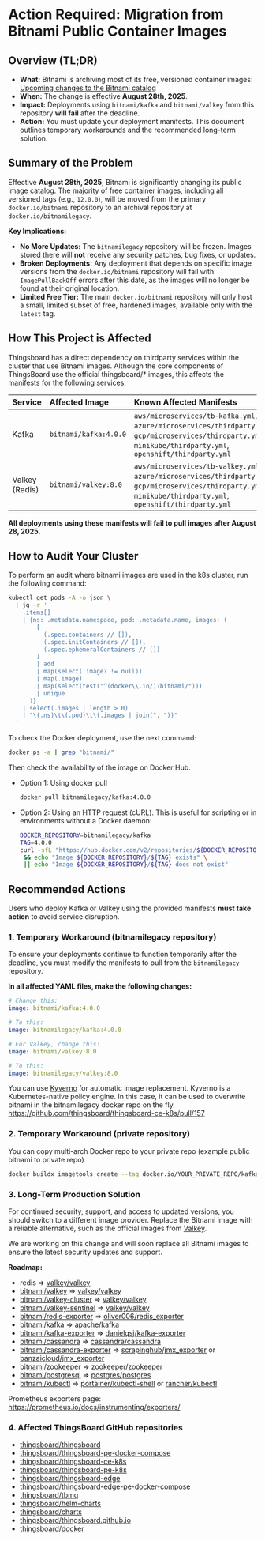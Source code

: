 # Action Required: Migration from Bitnami Public Container Images

## Overview (TL;DR)

*   **What:** Bitnami is archiving most of its free, versioned container images: [Upcoming changes to the Bitnami catalog](https://github.com/bitnami/charts/issues/35164)
*   **When:** The change is effective **August 28th, 2025**.
*   **Impact:** Deployments using `bitnami/kafka` and `bitnami/valkey` from this repository **will fail** after the deadline.
*   **Action:** You must update your deployment manifests. This document outlines temporary workarounds and the recommended long-term solution.

## Summary of the Problem

Effective **August 28th, 2025**, Bitnami is significantly changing its public image catalog. The majority of free container images, including all versioned tags (e.g., `12.0.0`), will be moved from the primary `docker.io/bitnami` repository to an archival repository at `docker.io/bitnamilegacy`.

**Key Implications:**

*   **No More Updates:** The `bitnamilegacy` repository will be frozen. Images stored there will **not** receive any security patches, bug fixes, or updates.
*   **Broken Deployments:** Any deployment that depends on specific image versions from the `docker.io/bitnami` repository will fail with `ImagePullBackOff` errors after this date, as the images will no longer be found at their original location.
*   **Limited Free Tier:** The main `docker.io/bitnami` repository will only host a small, limited subset of free, hardened images, available only with the `latest` tag.

## How This Project is Affected

Thingsboard has a direct dependency on thirdparty services within the cluster that use Bitnami images. Although the core components of ThingsBoard use the official thingsboard/* images, this affects the manifests for the following services:

| Service        | Affected Image         | Known Affected Manifests                                                                                                                            |
| :------------- | :--------------------- | :-------------------------------------------------------------------------------------------------------------------------------------------------- |
| Kafka          | `bitnami/kafka:4.0.0`  | `aws/microservices/tb-kafka.yml`, `azure/microservices/thirdparty.yml`, `gcp/microservices/thirdparty.yml`, `minikube/thirdparty.yml`, `openshift/thirdparty.yml` |
| Valkey (Redis) | `bitnami/valkey:8.0`   | `aws/microservices/tb-valkey.yml`, `azure/microservices/thirdparty.yml`, `gcp/microservices/thirdparty.yml`, `minikube/thirdparty.yml`, `openshift/thirdparty.yml` |

**All deployments using these manifests will fail to pull images after August 28, 2025.**

## How to Audit Your Cluster

To perform an audit where bitnami images are used in the k8s cluster, run the following command:
```bash
kubectl get pods -A -o json \
  | jq -r '
    .items[]
    | {ns: .metadata.namespace, pod: .metadata.name, images: (
        [
          (.spec.containers // []),
          (.spec.initContainers // []),
          (.spec.ephemeralContainers // [])
        ]
        | add
        | map(select(.image? != null))
        | map(.image)
        | map(select(test("^(docker\\.io/)?bitnami/")))
        | unique
      )}
    | select(.images | length > 0)
    | "\(.ns)\t\(.pod)\t\(.images | join(", "))"
  '
```

To check the Docker deployment, use the next command:
```bash
docker ps -a | grep "bitnami/"
```

Then check the availability of the image on Docker Hub.

* Option 1: Using docker pull
    ```bash
    docker pull bitnamilegacy/kafka:4.0.0
    ```
* Option 2: Using an HTTP request (cURL). This is useful for scripting or in environments without a Docker daemon:
    ```bash
    DOCKER_REPOSITORY=bitnamilegacy/kafka
    TAG=4.0.0
    curl -sfL "https://hub.docker.com/v2/repositories/${DOCKER_REPOSITORY}/tags/${TAG}" > /dev/null \
     && echo "Image ${DOCKER_REPOSITORY}/${TAG} exists" \
     || echo "Image ${DOCKER_REPOSITORY}/${TAG} does not exist"
    ```

## Recommended Actions

Users who deploy Kafka or Valkey using the provided manifests **must take action** to avoid service disruption.

### 1. Temporary Workaround (bitnamilegacy repository)

To ensure your deployments continue to function temporarily after the deadline, you must modify the manifests to pull from the `bitnamilegacy` repository.

**In all affected YAML files, make the following changes:**

```yaml
# Change this:
image: bitnami/kafka:4.0.0

# To this:
image: bitnamilegacy/kafka:4.0.0

# For Valkey, change this:
image: bitnami/valkey:8.0

# To this:
image: bitnamilegacy/valkey:8.0
```

You can use [Kyverno](https://github.com/kyverno/kyverno) for automatic image replacement. Kyverno is a Kubernetes-native policy engine. In this case, it can be used to overwrite bitnami in the bitnamilegacy docker repo on the fly. https://github.com/thingsboard/thingsboard-ce-k8s/pull/157

### 2. Temporary Workaround (private repository)



You can copy multi-arch Docker repo to your private repo (example public bitnami to private repo)
```bash
docker buildx imagetools create --tag docker.io/YOUR_PRIVATE_REPO/kafka:4.0.0 docker.io/bitnami/kafka:4.0.0
```

### 3. Long-Term Production Solution

For continued security, support, and access to updated versions, you should switch to a different image provider. Replace the Bitnami image with a reliable alternative, such as the official images from [Valkey](https://hub.docker.com/r/valkey/valkey).

We are working on this change and will soon replace all Bitnami images to ensure the latest security updates and support.

**Roadmap:**
* redis => [valkey/valkey](https://hub.docker.com/r/valkey/valkey)
* [bitnami/valkey](https://hub.docker.com/r/bitnami/valkey) => [valkey/valkey](https://hub.docker.com/r/valkey/valkey)
* [bitnami/valkey-cluster](https://hub.docker.com/r/bitnami/valkey-cluster) => [valkey/valkey](https://hub.docker.com/r/valkey/valkey)
* [bitnami/valkey-sentinel](https://hub.docker.com/r/bitnami/valkey-sentinel) => [valkey/valkey](https://hub.docker.com/r/valkey/valkey)
* [bitnami/redis-exporter](https://hub.docker.com/r/bitnami/redis-exporter) =>  [oliver006/redis_exporter](https://hub.docker.com/r/oliver006/redis_exporter)
* [bitnami/kafka](https://hub.docker.com/r/bitnami/kafka) => [apache/kafka](https://hub.docker.com/r/apache/kafka)
* [bitnami/kafka-exporter](https://hub.docker.com/r/bitnami/kafka-exporter) =>  [danielqsj/kafka-exporter](https://hub.docker.com/r/danielqsj/kafka-exporter)
* [bitnami/cassandra](https://hub.docker.com/r/bitnami/cassandra) =>  [cassandra/cassandra](https://hub.docker.com/_/cassandra)
* [bitnami/cassandra-exporter](https://hub.docker.com/r/bitnami/cassandra-exporter) => [scrapinghub/jmx_exporter](https://hub.docker.com/r/scrapinghub/jmx_exporter) or [banzaicloud/jmx_exporter](https://hub.docker.com/r/banzaicloud/jmx_exporter)
* [bitnami/zookeeper](https://hub.docker.com/r/bitnami/zookeeper) => [zookeeper/zookeeper](https://hub.docker.com/_/zookeeper)
* [bitnami/postgresql](https://hub.docker.com/r/bitnami/postgresql) => [postgres/postgres](https://hub.docker.com/_/postgres)
* [bitnami/kubectl](https://hub.docker.com/r/bitnami/kubectl) => [portainer/kubectl-shell](https://hub.docker.com/r/portainer/kubectl-shell) or [rancher/kubectl](https://hub.docker.com/r/rancher/kubectl)

Prometheus exporters page: https://prometheus.io/docs/instrumenting/exporters/

### 4. Affected ThingsBoard GitHub repositories

* [thingsboard/thingsboard](https://github.com/thingsboard/thingsboard)
* [thingsboard/thingsboard-pe-docker-compose](https://github.com/thingsboard/thingsboard-pe-docker-compose)
* [thingsboard/thingsboard-ce-k8s](https://github.com/thingsboard/thingsboard-ce-k8s)
* [thingsboard/thingsboard-pe-k8s](https://github.com/thingsboard/thingsboard-pe-k8s)
* [thingsboard/thingsboard-edge](https://github.com/thingsboard/thingsboard-edge)
* [thingsboard/thingsboard-edge-pe-docker-compose](https://github.com/thingsboard/thingsboard-edge-pe-docker-compose)
* [thingsboard/tbmq](https://github.com/thingsboard/tbmq)
* [thingsboard/helm-charts](https://github.com/thingsboard/helm-charts)
* [thingsboard/charts](https://github.com/thingsboard/charts)
* [thingsboard/thingsboard.github.io](https://github.com/thingsboard/thingsboard.github.io)
* [thingsboard/docker](https://github.com/thingsboard/docker)
